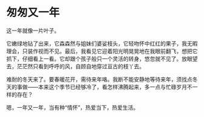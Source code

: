 # 匆匆又一年

这一年就像一片叶子。

它嫩绿地钻了出来，它森森然与姐妹们婆娑枝头，它轻吻怀中红红的果子，我无暇理会，只装作视而不见。最后，我看见它迎着阳光明晃晃地在我眼前翻飞，想把它抓下，仔细看上一看。它却跟个孩子般只一个灵活的转身，悠忽就不见了。放眼望去，茫茫然只看到呼呼的风，自顾自地穿过亘古的枝丫去。

难耐的冬天来了。要春暖花开，需待来年咯。我断不能安静地等待来年，须找点冬天的事做——本来这个季节已经够冷了，看怎样沸腾起来，多一点与忙碌岁月不一样的存在？

嗯，一年又一年，当有种“情怀”，热爱当下，热爱生活。